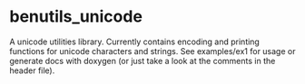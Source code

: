 # benutils_unicode

A unicode utilities library. Currently contains encoding and printing functions for unicode characters and strings. See examples/ex1 for usage or generate docs with doxygen (or just take a look at the comments in the header file).
